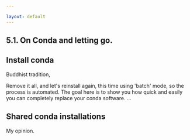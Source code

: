 ```yaml
---

layout: default
---
```



## 5.1. On Conda and letting go.


## Install conda

Buddhist tradition, 


Remove it all, and let's reinstall again, this time using 'batch' mode,
so the process is automated. The goal here is to show you how quick and
easily you can completely replace your conda software. ...


## Shared conda installations
My opinion.